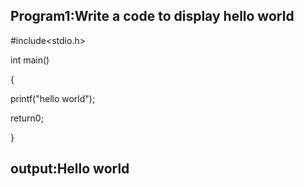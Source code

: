## Program1:Write a code to display hello world

#include<stdio.h>

int main()

{

printf("hello world");

return0;

}

## output:Hello world
